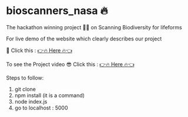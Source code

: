 # bioscanners_nasa 🔥
The hackathon winning project 🤩✨ on Scanning Biodiversity for lifeforms 

For live demo of the website which clearly describes our project 

🤩 Click this : [👉🔥 Here 🔥👈](https://bioscanners.herokuapp.com/)

To see the Project video 😎 
Click this : [👉🔥 Here 🔥👈](https://www.youtube.com/watch?v=7TB6kYrW0Tg&feature=youtu.be)


Steps to follow:
1. git clone
2. npm install <to the folder by cmd>(it is a command)
3. node index.js<execute this command after the above>
4. go to localhost : 5000  

